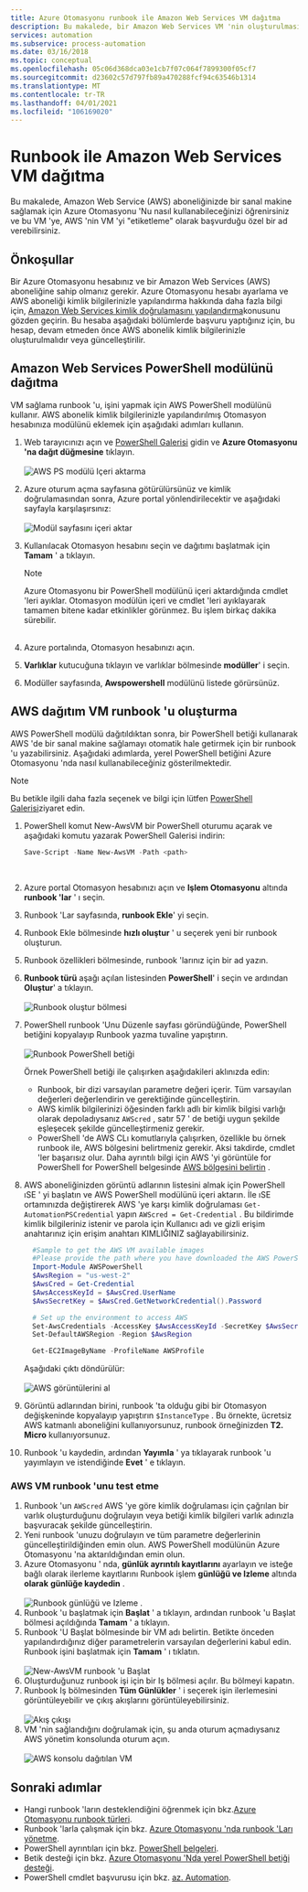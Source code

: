 ```yaml
---
title: Azure Otomasyonu runbook ile Amazon Web Services VM dağıtma
description: Bu makalede, bir Amazon Web Services VM 'nin oluşturulmasını otomatikleştirme konusu açıklanmaktadır.
services: automation
ms.subservice: process-automation
ms.date: 03/16/2018
ms.topic: conceptual
ms.openlocfilehash: 05c06d368dca03e1cb7f07c064f7899300f05cf7
ms.sourcegitcommit: d23602c57d797fb89a470288fcf94c63546b1314
ms.translationtype: MT
ms.contentlocale: tr-TR
ms.lasthandoff: 04/01/2021
ms.locfileid: "106169020"
---
```

# <a name="deploy-an-amazon-web-services-vm-with-a-runbook"></a>Runbook ile Amazon Web Services VM dağıtma

Bu makalede, Amazon Web Service (AWS) aboneliğinizde bir sanal makine sağlamak için Azure Otomasyonu 'Nu nasıl kullanabileceğinizi öğrenirsiniz ve bu VM 'ye, AWS 'nin VM 'yi "etiketleme" olarak başvurduğu özel bir ad verebilirsiniz.

## <a name="prerequisites"></a>Önkoşullar

Bir Azure Otomasyonu hesabınız ve bir Amazon Web Services (AWS) aboneliğine sahip olmanız gerekir. Azure Otomasyonu hesabı ayarlama ve AWS aboneliği kimlik bilgilerinizle yapılandırma hakkında daha fazla bilgi için, [Amazon Web Services kimlik doğrulamasını yapılandırma](automation-config-aws-account.md)konusunu gözden geçirin. Bu hesaba aşağıdaki bölümlerde başvuru yaptığınız için, bu hesap, devam etmeden önce AWS abonelik kimlik bilgilerinizle oluşturulmalıdır veya güncelleştirilir.

## <a name="deploy-amazon-web-services-powershell-module"></a>Amazon Web Services PowerShell modülünü dağıtma

VM sağlama runbook 'u, işini yapmak için AWS PowerShell modülünü kullanır. AWS abonelik kimlik bilgilerinizle yapılandırılmış Otomasyon hesabınıza modülünü eklemek için aşağıdaki adımları kullanın.  

1. Web tarayıcınızı açın ve [PowerShell Galerisi](https://www.powershellgallery.com/packages/AWSPowerShell/) gidin ve **Azure Otomasyonu 'na dağıt düğmesine** tıklayın.<br><br> ![AWS PS modülü Içeri aktarma](./media/automation-scenario-aws-deployment/powershell-gallery-download-awsmodule.png)
2. Azure oturum açma sayfasına götürülürsünüz ve kimlik doğrulamasından sonra, Azure portal yönlendirilecektir ve aşağıdaki sayfayla karşılaşırsınız:<br><br> ![Modül sayfasını içeri aktar](./media/automation-scenario-aws-deployment/deploy-aws-powershell-module-parameters.png)
3. Kullanılacak Otomasyon hesabını seçin ve dağıtımı başlatmak için **Tamam** ' a tıklayın.

   > [!NOTE]
   > Azure Otomasyonu bir PowerShell modülünü içeri aktardığında cmdlet 'leri ayıklar. Otomasyon modülün içeri ve cmdlet 'leri ayıklayarak tamamen bitene kadar etkinlikler görünmez. Bu işlem birkaç dakika sürebilir.  
   > <br>

1. Azure portalında, Otomasyon hesabınızı açın.
2. **Varlıklar** kutucuğuna tıklayın ve varlıklar bölmesinde **modüller**' i seçin.
3. Modüller sayfasında, **Awspowershell** modülünü listede görürsünüz.

## <a name="create-aws-deploy-vm-runbook"></a>AWS dağıtım VM runbook 'u oluşturma

AWS PowerShell modülü dağıtıldıktan sonra, bir PowerShell betiği kullanarak AWS 'de bir sanal makine sağlamayı otomatik hale getirmek için bir runbook 'u yazabilirsiniz. Aşağıdaki adımlarda, yerel PowerShell betiğini Azure Otomasyonu 'nda nasıl kullanabileceğiniz gösterilmektedir.  

> [!NOTE]
> Bu betikle ilgili daha fazla seçenek ve bilgi için lütfen [PowerShell Galerisi](https://www.powershellgallery.com/packages/New-AwsVM/)ziyaret edin.
> 

1. PowerShell komut New-AwsVM bir PowerShell oturumu açarak ve aşağıdaki komutu yazarak PowerShell Galerisi indirin:<br>
   ```powershell
   Save-Script -Name New-AwsVM -Path <path>
   ```
   <br>
2. Azure portal Otomasyon hesabınızı açın ve **Işlem Otomasyonu** altında **runbook 'lar** ' ı seçin.  
3. Runbook 'Lar sayfasında, **runbook Ekle**' yi seçin.
4. Runbook Ekle bölmesinde **hızlı oluştur** ' u seçerek yeni bir runbook oluşturun.
5. Runbook özellikleri bölmesinde, runbook 'larınız için bir ad yazın.
6. **Runbook türü** aşağı açılan listesinden **PowerShell**' i seçin ve ardından **Oluştur**' a tıklayın.<br><br> ![Runbook oluştur bölmesi](./media/automation-scenario-aws-deployment/runbook-quickcreate-properties.png)
7. PowerShell runbook 'Unu Düzenle sayfası göründüğünde, PowerShell betiğini kopyalayıp Runbook yazma tuvaline yapıştırın.<br><br> ![Runbook PowerShell betiği](./media/automation-scenario-aws-deployment/runbook-powershell-script.png)<br>
   
    Örnek PowerShell betiği ile çalışırken aşağıdakileri aklınızda edin:

    * Runbook, bir dizi varsayılan parametre değeri içerir. Tüm varsayılan değerleri değerlendirin ve gerektiğinde güncelleştirin.
    * AWS kimlik bilgilerinizi öğesinden farklı adlı bir kimlik bilgisi varlığı olarak depoladıysanız `AWScred` , satır 57 ' de betiği uygun şekilde eşleşecek şekilde güncelleştirmeniz gerekir.  
    * PowerShell 'de AWS CLı komutlarıyla çalışırken, özellikle bu örnek runbook ile, AWS bölgesini belirtmeniz gerekir. Aksi takdirde, cmdlet 'ler başarısız olur. Daha ayrıntılı bilgi için AWS 'yi görüntüle for PowerShell for PowerShell belgesinde [AWS bölgesini belirtin](https://docs.aws.amazon.com/powershell/latest/userguide/pstools-installing-specifying-region.html) .  

8. AWS aboneliğinizden görüntü adlarının listesini almak için PowerShell ıSE ' yi başlatın ve AWS PowerShell modülünü içeri aktarın. İle ıSE ortamınızda değiştirerek AWS 'ye karşı kimlik doğrulaması `Get-AutomationPSCredential` yapın `AWScred = Get-Credential` . Bu bildirimde kimlik bilgileriniz istenir ve parola için Kullanıcı adı ve gizli erişim anahtarınız için erişim anahtarı KIMLIĞINIZ sağlayabilirsiniz. 

      ```powershell
        #Sample to get the AWS VM available images
        #Please provide the path where you have downloaded the AWS PowerShell module
        Import-Module AWSPowerShell
        $AwsRegion = "us-west-2"
        $AwsCred = Get-Credential
        $AwsAccessKeyId = $AwsCred.UserName
        $AwsSecretKey = $AwsCred.GetNetworkCredential().Password
   
        # Set up the environment to access AWS
        Set-AwsCredentials -AccessKey $AwsAccessKeyId -SecretKey $AwsSecretKey -StoreAs AWSProfile
        Set-DefaultAWSRegion -Region $AwsRegion
   
        Get-EC2ImageByName -ProfileName AWSProfile
      ```
        
    Aşağıdaki çıktı döndürülür:<br><br>
   ![AWS görüntülerini al](./media/automation-scenario-aws-deployment/powershell-ise-output.png)<br>  
9. Görüntü adlarından birini, runbook 'ta olduğu gibi bir Otomasyon değişkeninde kopyalayıp yapıştırın `$InstanceType` . Bu örnekte, ücretsiz AWS katmanlı aboneliğini kullanıyorsunuz, runbook örneğinizden **T2. Micro** kullanıyorsunuz.  
10. Runbook 'u kaydedin, ardından **Yayımla** ' ya tıklayarak runbook 'u yayımlayın ve istendiğinde **Evet** ' e tıklayın.

### <a name="test-the-aws-vm-runbook"></a>AWS VM runbook 'unu test etme

1. Runbook 'un `AWScred` AWS 'ye göre kimlik doğrulaması için çağrılan bir varlık oluşturduğunu doğrulayın veya betiği kimlik bilgileri varlık adınızla başvuracak şekilde güncelleştirin.    
2. Yeni runbook 'unuzu doğrulayın ve tüm parametre değerlerinin güncelleştirildiğinden emin olun.
AWS PowerShell modülünün Azure Otomasyonu 'na aktarıldığından emin olun.  
3. Azure Otomasyonu ' nda, **günlük ayrıntılı kayıtlarını** ayarlayın ve isteğe bağlı olarak ilerleme kayıtlarını Runbook işlem **günlüğü ve Izleme** altında **olarak** **günlüğe kaydedin** .<br><br> ![Runbook günlüğü ve Izleme ](./media/automation-scenario-aws-deployment/runbook-settings-logging-and-tracing.png) .  
4. Runbook 'u başlatmak için **Başlat** ' a tıklayın, ardından runbook 'u Başlat bölmesi açıldığında **Tamam** ' a tıklayın.
5. Runbook 'U Başlat bölmesinde bir VM adı belirtin. Betikte önceden yapılandırdığınız diğer parametrelerin varsayılan değerlerini kabul edin. Runbook işini başlatmak için **Tamam** ' ı tıklatın.<br><br> ![New-AwsVM runbook 'u Başlat](./media/automation-scenario-aws-deployment/runbook-start-job-parameters.png)
6. Oluşturduğunuz runbook işi için bir Iş bölmesi açılır. Bu bölmeyi kapatın.
7. Runbook Iş bölmesinden **Tüm Günlükler** ' i seçerek işin ilerlemesini görüntüleyebilir ve çıkış akışlarını görüntüleyebilirsiniz.<br><br> ![Akış çıkışı](./media/automation-scenario-aws-deployment/runbook-job-streams-output.png)
8. VM 'nin sağlandığını doğrulamak için, şu anda oturum açmadıysanız AWS yönetim konsolunda oturum açın.<br><br> ![AWS konsolu dağıtılan VM](./media/automation-scenario-aws-deployment/aws-instances-status.png)

## <a name="next-steps"></a>Sonraki adımlar
 
* Hangi runbook 'ların desteklendiğini öğrenmek için bkz.[Azure Otomasyonu runbook türleri](automation-runbook-types.md).
* Runbook 'larla çalışmak için bkz. [Azure Otomasyonu 'nda runbook 'Ları yönetme](manage-runbooks.md).
* PowerShell ayrıntıları için bkz. [PowerShell belgeleri](/powershell/scripting/overview).
* Betik desteği için bkz. [Azure Otomasyonu 'Nda yerel PowerShell betiği desteği](https://azure.microsoft.com/blog/announcing-powershell-script-support-azure-automation-2/).
* PowerShell cmdlet başvurusu için bkz. [az. Automation](/powershell/module/az.automation).
